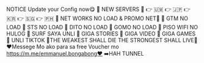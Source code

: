 NOTICE Update your Config now😋 💯 NEW SERVERS 💯
👉 🇺🇲 
👉 🇯🇵 
👉 🇰🇷 
👉 🇸🇬 
👉 🇵🇭
💯 NET WORKS NO LOAD & PROMO NET💯
🤩 GTM NO LOAD 
🤩 STS NO LOAD 
🤩 DITO NO LOAD 
🤩 GOMO NO LOAD 
🤩 PISO WIFI NO HULOG 
🤩 SURF SAYA UNLI 
🤩 GIGA STORIES 
🤩 GIGA VIDEO 
🤩 GIGA GAMES 
🤩 UNLI TIKTOK
🤖THE WEAKEST SHALL DIE THE STRONGEST SHALL LIVE🤖
❤️Messege Mo ako para sa free Voucher mo https://m.me/emmanuel.bongabong❤️
➡️HAH TUNNEL
